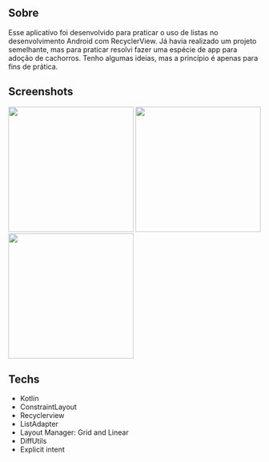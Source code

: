 ## Sobre
Esse aplicativo foi desenvolvido para praticar o uso de listas no desenvolvimento Android com RecyclerView. Já havia realizado um projeto semelhante, mas para praticar resolvi fazer uma espécie de app para adoção de cachorros. Tenho algumas ideias, mas a princípio é apenas para fins de prática.


## Screenshots
<p>
  <img src="https://github.com/user-attachments/assets/37ec99f2-0d71-4bd2-8b89-9b4f140d8dab" width=250/>
  <img src="https://github.com/user-attachments/assets/8981d6db-faa6-4aaf-ad71-41a8f2dc599c" width=250/>
  <img src="https://github.com/user-attachments/assets/e4cd85d5-03dd-4c9e-9ec2-61836852b35b" width=250/>
</p>

## Techs
- Kotlin
- ConstraintLayout
- Recyclerview
- ListAdapter
- Layout Manager: Grid and Linear
- DiffUtils
- Explicit intent
